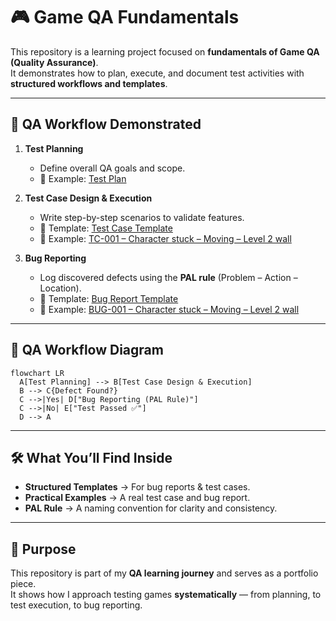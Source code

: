 # 🎮 Game QA Fundamentals  

This repository is a learning project focused on **fundamentals of Game QA (Quality Assurance)**.  
It demonstrates how to plan, execute, and document test activities with **structured workflows and templates**.  

---

## 🧩 QA Workflow Demonstrated  

1. **Test Planning**  
   - Define overall QA goals and scope.  
   - 📄 Example: [Test Plan](docs/test-plan-example.md)  

2. **Test Case Design & Execution**  
   - Write step-by-step scenarios to validate features.  
   - 📄 Template: [Test Case Template](docs/test-case-template.md)  
   - 📄 Example: [TC-001 – Character stuck – Moving – Level 2 wall](docs/test-cases/TC-001.md)  

3. **Bug Reporting**  
   - Log discovered defects using the **PAL rule** (Problem – Action – Location).  
   - 📄 Template: [Bug Report Template](docs/bug-report-template.md)  
   - 📄 Example: [BUG-001 – Character stuck – Moving – Level 2 wall](docs/bug-reports/BUG-001.md)

---

## 🔄 QA Workflow Diagram  

```mermaid
flowchart LR
  A[Test Planning] --> B[Test Case Design & Execution]
  B --> C{Defect Found?}
  C -->|Yes| D["Bug Reporting (PAL Rule)"]
  C -->|No| E["Test Passed ✅"]
  D --> A
```
---

## 🛠️ What You’ll Find Inside
- **Structured Templates** → For bug reports & test cases.  
- **Practical Examples** → A real test case and bug report.  
- **PAL Rule** → A naming convention for clarity and consistency.  

---

## 🚀 Purpose
This repository is part of my **QA learning journey** and serves as a portfolio piece.  
It shows how I approach testing games **systematically** — from planning, to test execution, to bug reporting.
